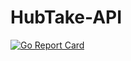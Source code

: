 # HubTake-API
[![Go Report Card](https://goreportcard.com/badge/github.com/yabou/HubTake-API)](https://goreportcard.com/report/github.com/yabou/HubTake-API)
